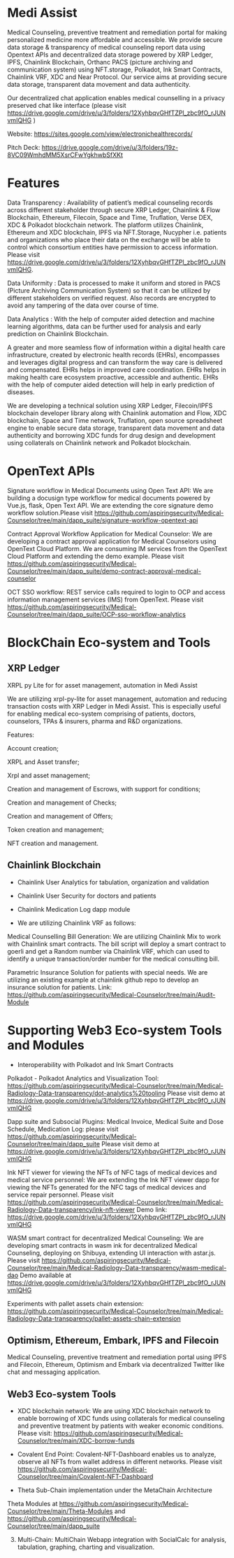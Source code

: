 # Medi Assist

Medical Counseling, preventive treatment and remediation portal for making personalized medicine more affordable and accessible. We provide secure data storage & transparency of medical counseling report data using Opentext APIs and decentralized data storage powered by XRP Ledger, IPFS, Chainlink Blockchain, Orthanc PACS (picture archiving and communication system) using NFT.storage, Polkadot, Ink Smart Contracts, Chainlink VRF, XDC and Near Protocol. Our service aims at providing secure data storage, transparent data movement and data authenticity.

Our decentralized chat application enables medical counselling in a privacy preserved chat like interface (please visit  https://drive.google.com/drive/u/3/folders/12XyhbqvGHfTZPl_zbc9fO_rJUNvmIQHG )

Website: https://sites.google.com/view/electronichealthrecords/

Pitch Deck: https://drive.google.com/drive/u/3/folders/19z-8VC09WmhdMM5XsrCFwYgkhwbSfXKt


# Features

Data Transparency : Availability of patient’s medical counseling records across different stakeholder through secure XRP Ledger, Chainlink & Flow Blockchain, Ethereum, Filecoin, Space and Time, Truflation, Verse DEX, XDC & Polkadot blockchain network. The platform utilizes Chainlink, Ethereum and XDC blockchain, IPFS via NFT.Storage, Nucypher i.e. patients and organizations who place their data on the exchange will be able to control which consortium entities have permission to access information. Please visit https://drive.google.com/drive/u/3/folders/12XyhbqvGHfTZPl_zbc9fO_rJUNvmIQHG.

Data Uniformity : Data is processed to make it uniform and stored in PACS (Picture Archiving Communication System) so that it can be utilized by different stakeholders on verified request. Also records are encrypted to avoid any tampering of the data over course of time.

Data Analytics : With the help of computer aided detection and machine learning algorithms, data can be further used for analysis and early prediction on Chainlink Blockchain.

A greater and more seamless flow of information within a digital health care infrastructure, created by electronic health records (EHRs), encompasses and leverages digital progress and can transform the way care is delivered and compensated. EHRs helps in improved care coordination. EHRs helps in making health care ecosystem proactive, accessible and authentic. EHRs with the help of computer aided detection will help in early prediction of diseases.

We are developing a technical solution using XRP Ledger, Filecoin/IPFS blockchain developer library along with Chainlink automation and Flow, XDC blockchain, Space and Time network, Truflation, open source spreadsheet engine to enable secure data storage, transparent data movement and data authenticity and borrowing XDC funds for drug design and development using collaterals on Chainlink network and Polkadot blockchain.

# OpenText APIs

Signature workflow in Medical Documents using Open Text API: We are building a docusign type workflow for medical documents powered by Vue.js, flask, Open Text API. We are extending the core signature demo workflow solution.Please visit https://github.com/aspiringsecurity/Medical-Counselor/tree/main/dapp_suite/signature-workflow-opentext-api

Contract Approval Workflow Application for Medical Counselor: We are developing a contract approval application for Medical Counselors using OpenText Cloud Platform. We are consuming IM services from the OpenText Cloud Platform and extending the demo example. Please visit https://github.com/aspiringsecurity/Medical-Counselor/tree/main/dapp_suite/demo-contract-approval-medical-counselor

OCT SSO workflow: REST service calls required to login to OCP and access information management services (IMS) from OpenText. Please visit https://github.com/aspiringsecurity/Medical-Counselor/tree/main/dapp_suite/OCP-sso-workflow-analytics 


# BlockChain Eco-system and Tools

## XRP Ledger

XRPL py Lite for for asset management, automation in Medi Assist

We are utilizing xrpl-py-lite for asset management, automation and reducing transaction costs with XRP Ledger in Medi Assist. This is especially useful for enabling medical eco-system comprising of patients, doctors, counselors, TPAs & insurers, pharma and R&D organizations.

Features:

Account creation;

XRPL and Asset transfer;

Xrpl and asset management;

Creation and management of Escrows, with support for conditions;

Creation and management of Checks;

Creation and management of Offers;

Token creation and management;

NFT creation and management.


## Chainlink Blockchain

- Chainlink User Analytics for tabulation, organization and validation

- Chainlink User Security for doctors and patients

- Chainlink Medication Log dapp module

- We are utilizing Chainlink VRF as follows:

Medical Counselling Bill Generation: We are utilizing Chainlink Mix to work with Chainlink smart contracts. The bill script will deploy a smart contract to goerli and get a Random number via Chainlink VRF, which can used to identify a unique transaction/order number for the medical consulting bill.

Parametric Insurance Solution for patients with special needs. We are utilizing an existing example at chainlink github repo to develop an insurance solution for patients. Link: https://github.com/aspiringsecurity/Medical-Counselor/tree/main/Audit-Module


# Supporting Web3 Eco-system Tools and Modules

- Interoperability with Polkadot and Ink Smart Contracts 

Polkadot - Polkadot Analytics and Visualization Tool: https://github.com/aspiringsecurity/Medical-Counselor/tree/main/Medical-Radiology-Data-transparency/dot-analytics%20tooling
Please visit demo at https://drive.google.com/drive/u/3/folders/12XyhbqvGHfTZPl_zbc9fO_rJUNvmIQHG

Dapp suite and Subsocial Plugins: Medical Invoice, Medical Suite and Dose Schedule, Medication Log: please visit https://github.com/aspiringsecurity/Medical-Counselor/tree/main/dapp_suite
Please visit demo at https://drive.google.com/drive/u/3/folders/12XyhbqvGHfTZPl_zbc9fO_rJUNvmIQHG

Ink NFT viewer for viewing the NFTs of NFC tags of medical devices and medical service personnel: We are extending the Ink NFT viewer dapp for viewing the NFTs generated for the NFC tags of medical devices and service repair personnel. Please visit https://github.com/aspiringsecurity/Medical-Counselor/tree/main/Medical-Radiology-Data-transparency/ink-nft-viewer
Demo link: https://drive.google.com/drive/u/3/folders/12XyhbqvGHfTZPl_zbc9fO_rJUNvmIQHG

WASM smart contract for decentralized Medical Counseling: We are developing smart contracts in wasm ink for decentralized Medical Counseling, deploying on Shibuya, extending UI interaction with astar.js. Please visit https://github.com/aspiringsecurity/Medical-Counselor/tree/main/Medical-Radiology-Data-transparency/wasm-medical-dao
Demo available at https://drive.google.com/drive/u/3/folders/12XyhbqvGHfTZPl_zbc9fO_rJUNvmIQHG

Experiments with pallet assets chain extension: https://github.com/aspiringsecurity/Medical-Counselor/tree/main/Medical-Radiology-Data-transparency/pallet-assets-chain-extension


## Optimism, Ethereum, Embark, IPFS and Filecoin

Medical Counseling, preventive treatment and remediation portal using IPFS and Filecoin, Ethereum, Optimism and Embark via decentralized Twitter like chat and messaging application.

## Web3 Eco-system Tools

- XDC blockchain network: We are using XDC blockchain network to enable borrowing of XDC funds using collaterals for medical counseling and preventive treatment by patients with weaker economic conditions. Please visit: https://github.com/aspiringsecurity/Medical-Counselor/tree/main/XDC-borrow-funds

- Covalent End Point: Covalent-NFT-Dashboard enables us to analyze, observe all NFTs from wallet address in different networks. Please visit https://github.com/aspiringsecurity/Medical-Counselor/tree/main/Covalent-NFT-Dashboard

- Theta Sub-Chain implementation under the MetaChain Architecture

Theta Modules at https://github.com/aspiringsecurity/Medical-Counselor/tree/main/Theta-Modules and https://github.com/aspiringsecurity/Medical-Counselor/tree/main/dapp_suite

3. Multi-Chain: MultiChain Webapp integration with SocialCalc for analysis, tabulation, graphing, charting and visualization.









